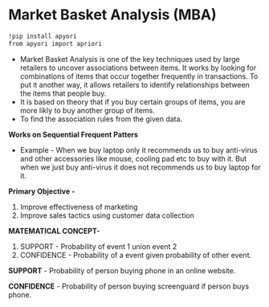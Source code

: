 # Market Basket Analysis (MBA)
```ruby
!pip install apyori
from apyori import apriori
```


- Market Basket Analysis is one of the key techniques used by large retailers to uncover associations between items. It works by looking for combinations of items that occur together frequently in transactions. To put it another way, it allows retailers to identify relationships between the items that people buy.
- It is based on theory that if you buy certain groups of items, you are more likly to buy another group of items.
- To find the association rules from the given data. 

**Works on Sequential Frequent Patters**

- Example - When we buy laptop only it recommends us to buy anti-virus and other accessories like mouse, cooling pad etc to buy with it. But when we just buy anti-virus it does not recommends us to buy laptop for it. 

**Primary Objective -**
1) Improve effectiveness of marketing
2) Improve sales tactics using customer data collection

**MATEMATICAL CONCEPT-**
1)  SUPPORT      -    Probability of event 1 union event 2
2)  CONFIDENCE   -    Probability of a event given probability of other event.

**SUPPORT** - Probability of person buying phone in an online website.

**CONFIDENCE** - Probability of person buying screenguard if person buys phone.
